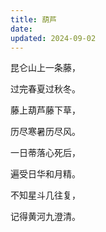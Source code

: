 ```yaml
---
title: 葫芦
date: 
updated: 2024-09-02
---
```


昆仑山上一条藤，

过完春夏过秋冬。

藤上葫芦藤下草，

历尽寒暑历尽风。

一日蒂落心死后，

遍受日华和月精。

不知星斗几往复，

记得黄河九澄清。